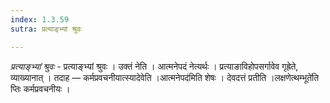```yaml
---
index: 1.3.59
sutra: प्रत्याङ्भ्यां श्रुवः

---
```

_प्रत्याङ्भ्यां श्रुवः_ - प्रत्याङ्भ्यां श्रुवः । उक्तं नेति । आत्मनेपदं नेत्यर्थः । प्रत्याङाविहोपसर्गावेव गृह्रेते, व्याख्यानात् । तदाह —  कर्मप्रवचनीयात्स्यादेवेति ।आत्मनेपद॑मिति शेषः । देवदत्तं प्रतीति ।लक्षणेत्थम्भूते॑ति प्तिः कर्मप्रवचनीयः । 